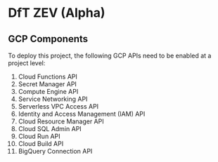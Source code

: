 # DfT ZEV (Alpha)

## GCP Components

To deploy this project, the following GCP APIs need to be enabled at a project level:

1. Cloud Functions API
1. Secret Manager API
1. Compute Engine API
1. Service Networking API
1. Serverless VPC Access API
1. Identity and Access Management (IAM) API
1. Cloud Resource Manager API
1. Cloud SQL Admin API
1. Cloud Run API
1. Cloud Build API
1. BigQuery Connection API 

